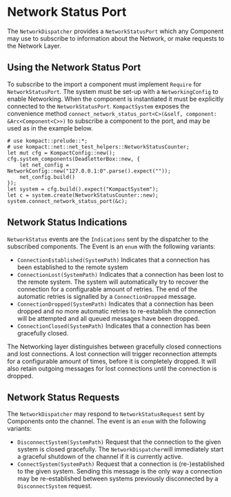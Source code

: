 # Network Status Port

The `NetworkDispatcher` provides a `NetworkStatusPort` which any Component may use to subscribe to information about the 
Network, or make requests to the Network Layer.

## Using the Network Status Port

To subscribe to the import a component must implement `Require` for `NetworkStatusPort`. The system must be set-up with 
a `NetworkingConfig` to enable Networking. When the component is instantiated it must be explicitly connected to the 
`NetworkStatusPort`. `KompactSystem` exposes the convenience method 
`connect_network_status_port<C>(&self, component: &Arc<Component<C>>)` to subscribe a component to the port, and may be 
used as in the example below.

```
# use kompact::prelude::*;
# use kompact::net::net_test_helpers::NetworkStatusCounter;
let mut cfg = KompactConfig::new();
cfg.system_components(DeadletterBox::new, {
    let net_config = NetworkConfig::new("127.0.0.1:0".parse().expect(""));
    net_config.build()
});
let system = cfg.build().expect("KompactSystem");
let c = system.create(NetworkStatusCounter::new);
system.connect_network_status_port(&c);
```

## Network Status Indications

`NetworkStatus` events are the `Indications` sent by the dispatcher to the subscribed components. 
The Event is an `enum` with the following variants:

* `ConnectionEstablished(SystemPath)` Indicates that a connection has been established to the remote system
* `ConnectionLost(SystemPath)` Indicates that a connection has been lost to the remote system. The system will 
  automatically try to recover the connection for a configurable amount of retries. The end of the automatic retries is 
  signalled by a `ConnectionDropped` message.
* `ConnectionDropped(SystemPath)` Indicates that a connection has been dropped and no more automatic retries to 
  re-establish the connection will be attempted and all queued messages have been dropped.
* `ConnectionClosed(SystemPath)` Indicates that a connection has been gracefully closed.

The Networking layer distinguishes between gracefully closed connections and lost connections. 
A lost connection will trigger reconnection attempts for a configurable amount of times, before it is completely dropped. 
It will also retain outgoing messages for lost connections until the connection is dropped. 

## Network Status Requests

The `NetworkDispatcher` may respond to `NetworkStatusRequest` sent by Components onto the channel. 
The event is an `enum` with the following variants:

* `DisconnectSystem(SystemPath)` Request that the connection to the given system is closed gracefully. The 
  `NetworkDispatcher`will immediately start a graceful shutdown of the channel if it is currently active.
* `ConnectSystem(SystemPath)` Request that a connection is (re-)established to the given system. Sending this message is
the only way a connection may be re-established between systems previously disconnected by a `DisconnectSystem` request.
